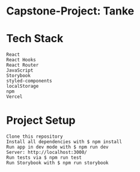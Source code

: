 # Capstone-Project: Tanke




# Tech Stack

    React
    React Hooks
    React Router
    JavaScript
    Storybook
    styled-components
    localStorage
    npm
    Vercel



# Project Setup

    Clone this repository
    Install all dependencies with $ npm install
    Run app in dev mode with $ npm run dev
    Server: http://localhost:3000/
    Run tests via $ npm run test
    Run Storybook with $ npm run storybook

